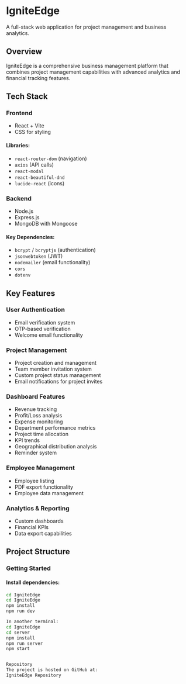 # IgniteEdge  
A full-stack web application for project management and business analytics.  

## Overview  
IgniteEdge is a comprehensive business management platform that combines project management capabilities with advanced analytics and financial tracking features.  

## Tech Stack  

### Frontend  
- React + Vite  
- CSS for styling  

#### Libraries:  
- `react-router-dom` (navigation)  
- `axios` (API calls)  
- `react-modal`  
- `react-beautiful-dnd`  
- `lucide-react` (icons)  

### Backend  
- Node.js  
- Express.js  
- MongoDB with Mongoose  

#### Key Dependencies:  
- `bcrypt` / `bcryptjs` (authentication)  
- `jsonwebtoken` (JWT)  
- `nodemailer` (email functionality)  
- `cors`  
- `dotenv`  

## Key Features  

### User Authentication  
- Email verification system  
- OTP-based verification  
- Welcome email functionality  

### Project Management  
- Project creation and management  
- Team member invitation system  
- Custom project status management  
- Email notifications for project invites  

### Dashboard Features  
- Revenue tracking  
- Profit/Loss analysis  
- Expense monitoring  
- Department performance metrics  
- Project time allocation  
- KPI trends  
- Geographical distribution analysis  
- Reminder system  

### Employee Management  
- Employee listing  
- PDF export functionality  
- Employee data management  

### Analytics & Reporting  
- Custom dashboards  
- Financial KPIs  
- Data export capabilities  

## Project Structure  

### Getting Started  
#### Install dependencies:  
```sh
cd IgniteEdge
cd IgniteEdge
npm install
npm run dev

In another terminal:
cd IgniteEdge
cd server
npm install
npm run server
npm start


Repository
The project is hosted on GitHub at:
IgniteEdge Repository
